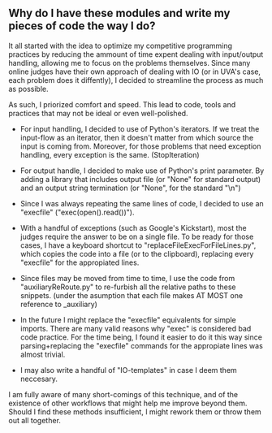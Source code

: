## Why do I have these modules and write my pieces of code the way I do?

It all started with the idea to optimize my competitive programming practices by reducing the ammount of time expent dealing with input/output handling, allowing me to focus on the problems themselves. Since many online judges have their own approach of dealing with IO (or in UVA's case, each problem does it diffently), I decided to streamline the process as much as possible. 

As such, I priorized comfort and speed. This lead to code, tools and practices that may not be ideal or even well-polished.

* For input handling, I decided to use of Python's iterators. If we treat the input-flow as an iterator, then it doesn't matter from which source the input is coming from. Moreover, for those problems that need exception handling, every exception is the same. (StopIteration)

* For output handle, I decided to make use of Python's print parameter. By adding a library that includes output file (or "None" for standard output) and an output string termination (or "None", for the standard "\n")

* Since I was always repeating the same lines of code, I decided to use an "execfile" ("exec(open(<file>).read())"). 

* With a handful of exceptions (such as Google's Kickstart), most the judges require the answer to be on a single file. To be ready for those cases, I have a keyboard shortcut to "replaceFileExecForFileLines.py", which copies the code into a file (or to the clipboard), replacing every "execfile" for the appropiated lines. 

* Since files may be moved from time to time, I use the code from "auxiliaryReRoute.py" to re-furbish all the relative paths to these snippets. (under the asumption that each file makes AT MOST one reference to _auxiliary)

* In the future I might replace the "execfile" equivalents for simple imports. There are many valid reasons why "exec" is considered bad code practice. For the time being, I found it easier to do it this way since parsing+replacing the "execfile" commands for the appropiate lines was almost trivial.

* I may also write a handful of "IO-templates" in case I deem them neccesary.

I am fully aware of many short-comings of this technique, and of the existence of other workflows that might help me improve beyond them. Should I find these methods insufficient, I might rework them or throw them out all together.